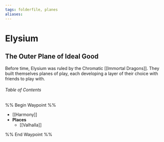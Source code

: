 ```yaml
---
tags: folderfile, planes
aliases:
---
```

# Elysium
## The Outer Plane of Ideal Good

Before time, Elysium was ruled by the Chromatic [[Immortal Dragons]]. They built themselves planes of play, each developing a layer of their choice with friends to play with.

###### Table of Contents
%% Begin Waypoint %%
- [[Harmony]]
- **Places**
	- [[Valhalla]]

%% End Waypoint %%
